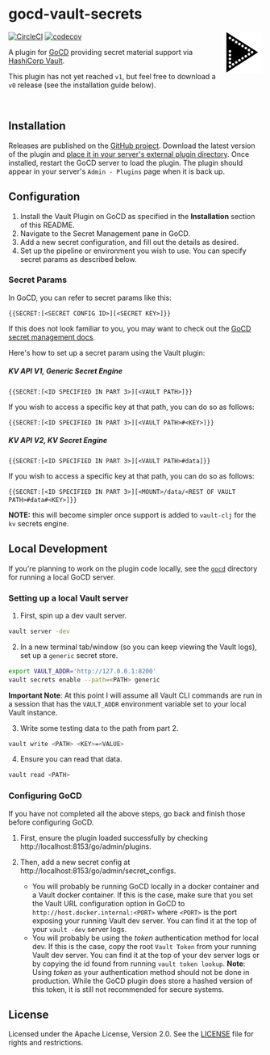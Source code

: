 gocd-vault-secrets
==================

<img height="80" width="80" align="right" src="resources/amperity/gocd/secret/vault/logo.svg"/>

[![CircleCI](https://circleci.com/gh/amperity/gocd-vault-secrets.svg?style=shield&circle-token=b9256c6d46160ab045b44cdfe5add3954dd0cbf2)](https://circleci.com/gh/amperity/gocd-vault-secrets)
[![codecov](https://codecov.io/gh/amperity/gocd-vault-secrets/branch/master/graph/badge.svg)](https://codecov.io/gh/amperity/gocd-vault-secrets)

A plugin for [GoCD](https://www.gocd.org/) providing secret material support via
[HashiCorp Vault](https://www.vaultproject.io/).

This plugin has not yet reached `v1`, but feel free to download a `v0` release (see the installation guide below).


<br/>


## Installation

Releases are published on the [GitHub project](https://github.com/amperity/gocd-vault-secrets/releases).
Download the latest version of the plugin and
[place it in your server's external plugin directory](https://docs.gocd.org/current/extension_points/plugin_user_guide.html).
Once installed, restart the GoCD server to load the plugin. The plugin should
appear in your server's `Admin - Plugins` page when it is back up.


## Configuration

1. Install the Vault Plugin on GoCD as specified in the **Installation** section of this README.
2. Navigate to the Secret Management pane in GoCD.
3. Add a new secret configuration, and fill out the details as desired.
4. Set up the pipeline or environment you wish to use. You can specify secret params as described below.

### Secret Params
In GoCD, you can refer to secret params like this:
```
{{SECRET:[<SECRET CONFIG ID>][<SECRET KEY>]}}
```

If this does not look familiar to you, you may want to check out the [GoCD secret management docs](https://docs.gocd.org/current/configuration/secrets_management.html).

Here's how to set up a secret param using the Vault plugin:

##### KV API V1, Generic Secret Engine
```
{{SECRET:[<ID SPECIFIED IN PART 3>][<VAULT PATH>]}}
```
If you wish to access a specific key at that path, you can do so as follows:
```
{{SECRET:[<ID SPECIFIED IN PART 3>][<VAULT PATH>#<KEY>]}}
```

##### KV API V2, KV Secret Engine
```
{{SECRET:[<ID SPECIFIED IN PART 3>][<VAULT PATH>#data]}}
```
If you wish to access a specific key at that path, you can do so as follows:
```
{{SECRET:[<ID SPECIFIED IN PART 3>][<MOUNT>/data/<REST OF VAULT PATH>#data#<KEY>]}}
```

**NOTE:** this will become simpler once support is added to `vault-clj` for the `kv` secrets engine.

## Local Development

If you're planning to work on the plugin code locally, see the [`gocd`](gocd)
directory for running a local GoCD server.

### Setting up a local Vault server

1. First, spin up a dev vault server.
```bash
vault server -dev
```

2. In a new terminal tab/window (so you can keep viewing the Vault logs), set up a `generic` secret store.
```bash
export VAULT_ADDR='http://127.0.0.1:8200'
vault secrets enable --path=<PATH> generic
```

**Important Note**: At this point I will assume all Vault CLI commands are run in a session that has the `VAULT_ADDR` environment variable set to your local Vault instance.

3. Write some testing data to the path from part 2.
```bash
vault write <PATH> <KEY>=<VALUE>
```

4. Ensure you can read that data.
```bash
vault read <PATH>
```

### Configuring GoCD

If you have not completed all the above steps, go back and finish those before configuring GoCD.

1. First, ensure the plugin loaded successfully by checking http://localhost:8153/go/admin/plugins.

2. Then, add a new secret config at http://localhost:8153/go/admin/secret_configs.
    - You will probably be running GoCD locally in a docker container and a Vault docker container. If this is the case, make sure that you set the
    Vault URL configuration option in GoCD to `http://host.docker.internal:<PORT>` where `<PORT>` is the port exposing your running Vault dev server.
    You can find it at the top of your `vault -dev` server logs.
	- You will probably be using the *token* authentication method for local dev.
	If this is the case, copy the root `Vault Token` from your running Vault dev server. You can find it at the top of your dev server logs or by copying the id found from running `vault token lookup`.
	**Note**: Using *token* as your authentication method should not be done in production. While the GoCD plugin does store a hashed version of this token, it is still not recommended for secure systems.


## License

Licensed under the Apache License, Version 2.0. See the [LICENSE](LICENSE) file
for rights and restrictions.
